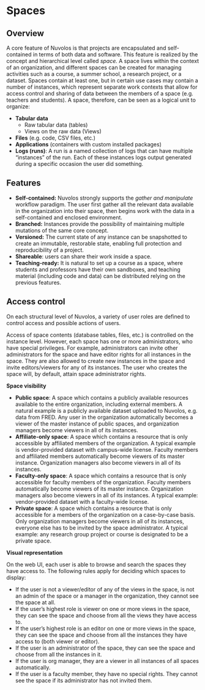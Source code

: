 # Spaces

## Overview

A core feature of Nuvolos is that projects are encapsulated and self-contained in terms of both data and software. This feature is realized by the concept and hierarchical level called _space._ A space lives within the context of an organization, and different spaces can be created for managing activities such as a course, a summer school, a research project, or a dataset. Spaces contain at least one, but in certain use cases may contain a number of instances, which represent separate work contexts that allow for access control and sharing of data between the members of a space \(e.g. teachers and students\). A space, therefore, can be seen as a logical unit to organize:

* **Tabular data**
  * Raw tabular data \(tables\)
  * Views on the raw data \(Views\)
* **Files** \(e.g. code, CSV files, etc.\)
* **Applications** \(containers with custom installed packages\)
* **Logs \(runs\)**: A run is a named collection of logs that can have multiple “instances” of the run. Each of these instances logs output generated during a specific occasion the user did something.

## Features

* **Self-contained:** Nuvolos strongly supports the _gather and manipulate_ workflow paradigm. The user first gather all the relevant data available in the organization into their space, then begins work with the data in a self-contained and enclosed environment. 
* **Branched:** Instances provide the possibility of maintaining multiple mutations of the same core concept. 
* **Versioned:** The current state of any instance can be snapshotted to create an immutable, restorable state, enabling full protection and reproducibility of a project. 
* **Shareable**: users can share their work inside a space. 
* **Teaching-ready:** It is natural to set up a course as a space, where students and professors have their own sandboxes, and teaching material \(including code and data\) can be distributed relying on the previous features.

## Access control

On each structural level of Nuvolos, a variety of user roles are defined to control access and possible actions of users. 

Access of space contents \(database tables, files, etc.\) is controlled on the instance level. However, each space has one or more administrators, who have special privileges. For example, administrators can invite other administrators for the space and have editor rights for all instances in the space. They are also allowed to create new instances in the space and invite editors/viewers for any of its instances. The user who creates the space will, by default, attain space administrator rights.

**Space visibility**

* **Public space**: A space which contains a publicly available resources available to the entire organization, including external members. A natural example is a publicly available dataset uploaded to Nuvolos, e.g. data from FRED. Any user in the organization automatically becomes a viewer of the master instance of public spaces, and organization managers become viewers in all of its instances. 
* **Affiliate-only space**: A space which contains a resource that is only accessible by affiliated members of the organization. A typical example is vendor-provided dataset with campus-wide license. Faculty members and affiliated members automatically become viewers of its master instance. Organization managers also become viewers in all of its instances. 
* **Faculty-only space**: A space which contains a resource that is only accessible for faculty members of the organization. Faculty members automatically become viewers of its master instance. Organization managers also become viewers in all of its instances. A typical example: vendor-provided dataset with a faculty-wide license. 
* **Private space**: A space which contains a resource that is only accessible for a members of the organization on a case-by-case basis. Only organization managers become viewers in all of its instances, everyone else has to be invited by the space administrator. A typical example: any research group project or course is designated to be a private space.

**Visual representation**

On the web UI, each user is able to browse and search the spaces they have access to. The following rules apply for deciding which spaces to display:

* If the user is not a viewer/editor of any of the views in the space, is not an admin of the space or a manager in the organization, they cannot see the space at all. 
* If the user’s highest role is viewer on one or more views in the space, they can see the space and choose from all the views they have access to. 
* If the user’s highest role is an editor on one or more views in the space, they can see the space and choose from all the instances they have access to \(both viewer or editor\). 
* If the user is an administrator of the space, they can see the space and choose from all the instances in it. 
* If the user is org manager, they are a viewer in all instances of all spaces automatically. 
* If the user is a faculty member, they have no special rights. They cannot see the space if its administrator has not invited them.

